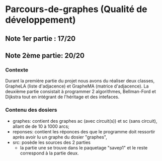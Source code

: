 # Parcours-de-graphes (Qualité de développement)
## Note 1er partie : 17/20
## Note 2ème partie: 20/20

### Contexte
Durant la première partie du projet nous avons du réaliser deux classes, GrapheLA (liste d'adjacence) 
et GrapheMA (matrice d'adjacence). La deuxième partie consistait à programmer 2 algorithmes, Bellman-Ford et Dijkstra
tout en intégrant de l'héritage et des intefaces.

### Contenu des dosiers
  - graphes: contient des graphes ac (avec circuit(s)) et sc (sans circuit), allant de de 10 à 1000 arcs;
  - reponses: contient les réponces des que le programme doit ressortir après avoir lu un graphe du dosier "graphes",
  - src: posède les sources des 2 parties
    - la partie une se trouve dans le paquetage "savep1" et le reste correspond à la partie deux.
